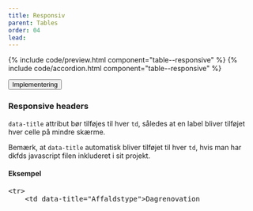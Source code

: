 ```yaml
---
title: Responsiv
parent: Tables
order: 04
lead: 
---
```


{% include code/preview.html component="table--responsive" %}
{% include code/accordion.html component="table--responsive" %}
<div class="accordion-bordered">
  <button class="button-unstyled accordion-button"
    aria-expanded="true" aria-controls="tech-responsive-docs">
    Implementering
  </button>
  <div id="tech-responsive-docs" class="accordion-content">
      <section>
        <h3 class="h4">Responsive headers</h3>
         <p><code>data-title</code> attribut bør tilføjes til hver <code>td</code>, således at en label bliver tilføjet hver celle på mindre skærme.</p>
         <p>Bemærk, at <code>data-title</code> automatisk bliver tilføjet til hver <code>td</code>, hvis man har dkfds javascript filen inkluderet i sit projekt.</p>
         <h4 class="h5">Eksempel</h4>
         <pre>
&lt;tr&gt;
    &lt;td data-title="Affaldstype"&gt;Dagrenovation</td&gt;
    &lt;td data-title="Farvekode"&gt;Grøn</td&gt;
    &lt;td data-title="Beskrivelse"&gt;Madaffald, samt papir, pap eller plastik der ikke kan genanvendes, fordi der er madrester eller andet snask på.</td&gt;
    &lt;td data-title="Hvor ender det?"&gt;Alt det affald, du smider ud i din primære skraldespand, som er dagrenovationen, bliver hentet og kørt på forbrændingen. </td&gt;
&lt;/tr&gt;
         </pre>
      </section>
  </div>
</div>